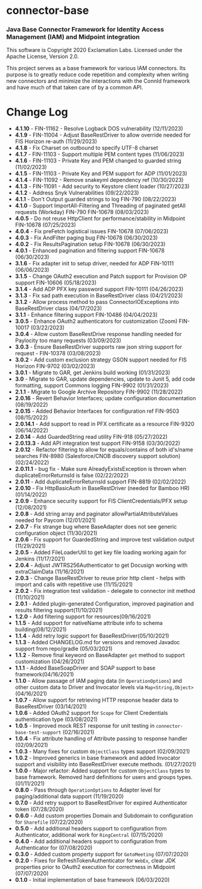 # connector-base
### Java Base Connector Framework for Identity Access Management (IAM) and Midpoint integration

This software is Copyright 2020 Exclamation Labs.  Licensed under the Apache License, Version 2.0.

This project serves as a base framework for various IAM connectors.  Its purpose
is to greatly reduce code repetition and complexity when writing new connectors
and minimize the interactions with the ConnId framework and have much of that
taken care of by a common API.

# Change Log
+ **4.1.10** - FIN-11162 - Resolve Logback DOS vulnerability (12/11/2023)
+ **4.1.9** - FIN-11004 - Adjust BaseRestDriver to allow override needed for FIS Horizon re-auth (11/29/2023)
+ **4.1.8** - Fix Charset on outbound to specify UTF-8 charset
+ **4.1.7** - FIN-11103 - Support multiple PEM content types (11/06/2023)
+ **4.1.6** - FIN-11103 - Private Key and PEM changed to guarded string (11/02/2023)
+ **4.1.5** - FIN-11103 - Private Key and PEM support for ADP (11/01/2023)
+ **4.1.4** - FIN-11092 - Remove snakeyml dependency ref (10/30/2023)
+ **4.1.3** - FIN-11091 - Add security to Keystore client loader (10/27/2023)
+ **4.1.2** - Address Snyk Vulnerabilities (09/22/2023)
+ **4.1.1** - Don't Output guarded strings to log FIN-790 (08/22/2023)
+ **4.1.0** - Support ImportAll-Filtering and Threading of paginated getAll requests (Workday) FIN-790 FIN-10678 (08/03/2023)
+ **4.0.5** - Do not reuse HttpClient for performance/stability in Midpoint FIN-10678 (07/25/2023)
+ **4.0.4** - Fix preFetch logistical issues FIN-10678 (07/06/2023)
+ **4.0.3** - Fix AndFilter paging bug FIN-10678 (06/30/2023)
+ **4.0.2** - Fix ResultsPagination setup FIN-10678 (06/30/2023)
+ **4.0.1** - Enhanced pagination and filtering support FIN-10678 (06/30/2023)
+ **3.1.6** - Fix adapter init to setup driver, needed for ADP FIN-10111 (06/06/2023)
+ **3.1.5** - Change OAuth2 execution and Patch support for Provision OP support FIN-10606 (05/18/2023)
+ **3.1.4** - Add ADP PFX key password support FIN-10111 (04/26/2023)
+ **3.1.3** - Fix sad path execution in BaseRestDriver class (04/21/2023)
+ **3.1.2** - Allow process method to pass ConnectorIOExceptions into BaseRestDriver class (04/17/2023)
+ **3.1.1** - Enhance filtering support FIN-10486 (04/04/2023)
+ **3.0.5** - Enhance OAuth2 authenticators for customization (Zoom) FIN-10017 (03/22/2023)
+ **3.0.4** - Allow custom BaseRestDrive response handling needed for Paylocity too many requests (03/09/2023)
+ **3.0.3** - Ensure BaseRestDriver supports raw json string support for request - FIN-10378 (03/08/2023)
+ **3.0.2** - Add custom exclusion strategy GSON support needed for FIS Horizon FIN-9702 (03/02/2023)
+ **3.0.1** - Migrate to GAR, get Jenkins build working (01/31/2023)
+ **3.0** - Migrate to GAR, update dependencies, update to Junit 5, add code formatting, support Commons logging FIN-9902 (01/31/2023)
+ **2.1.1** - Migrate to Google Archive Repository FIN-9902 (11/28/2022)
+ **2.0.16** - Revert Behavior Interfaces; update configuration documentation (08/19/2022)
+ **2.0.15** - Added Behavior Interfaces for configuration ref FIN-9503 (08/15/2022)
+ **2.0.14.1** - Add support to read in PFX certificate as a resource FIN-9320 (06/14/2022)
+ **2.0.14** - Add GuardedString read utility FIN-918 (05/27/2022)
+ **2.0.13.3** - Add API integration test support FIN-9158 (03/30/2022)
+ **2.0.12** - Refactor filtering to allow for equals/contains of both id's/name searches FIN-8980 (Salesforce/CNOB discovery support solution) (02/24/2022)
+ **2.0.11.1** - bug fix - Make sure AlreadyExistsException is thrown when duplicateErrorReturnsId is false (02/22/2022)
+ **2.0.11** - Add duplicateErrorReturnsId support FIN-8819 (02/02/2022)
+ **2.0.10** - Fix HttpBasicAuth in BaseRestDriver (needed for Bamboo HR) (01/14/2022)
+ **2.0.9** - Enhance security support for FIS ClientCredentials/PFX setup (12/08/2021)
+ **2.0.8** - Add string array and paginator allowPartialAttributeValues needed for Paycom (12/01/2021)
+ **2.0.7** - Fix strange bug where BaseAdapter does not see generic configuration object (11/30/2021)
+ **2.0.6** - Fix support for GuardedString and improve test validation output (11/29/2021)
+ **2.0.5** - Added FileLoaderUtil to get key file loading working again for Jenkins (11/17/2021)
+ **2.0.4** - Adjust JWTRS256Authenticator to get Docusign working with extraClaimData (11/16/2021)
+ **2.0.3** - Change BaseRestDriver to reuse prior http client - helps with import and calls with repetitive use (11/15/2021)
+ **2.0.2** - Fix integration test validation - delegate to connector init method (11/10/2021)
+ **2.0.1** - Added plugin-generated Configuration, improved pagination and results filtering support(11/10/2021)
+ **1.2.0** - Add filtering support for resources(09/16/2021)
+ **1.1.5** - Add support for nativeName attribute info to schema building(08/12/2021)
+ **1.1.4** - Add retry logic support for BaseRestDriver(05/10/2021)
+ **1.1.3** - Added CHANGELOG.md for versions and removed Javadoc support from repo/gradle (05/03/2021)
+ **1.1.2** - Remove final keyword on BaseAdapter `get` method to support customization (04/26/2021)
+ **1.1.1** - Added BaseSoapDriver and SOAP support to base framework(04/16/2021)
+ **1.1.0** - Allow passage of IAM paging data (in `OperationOptions`) and other custom data to 
Driver and Invocator levels via `Map<String,Object>`(04/16/2021)
+ **1.0.7** - Allow support for retrieving HTTP response header data to BaseRestDriver (03/14/2021)
+ **1.0.6** - Added OAuth2 support for `Scope` for Client Credentials authentication type (03/08/2021)
+ **1.0.5** - Improved mock REST response for unit testing in `connector-base-test-support` (02/16/2021)
+ **1.0.4** - Fix attribute handling of Attribute passing to response handler (02/09/2021)
+ **1.0.3** - Many fixes for custom `ObjectClass` types support (02/09/2021)
+ **1.0.2** - Improved generics in base framework and added Invocator support and visibility into 
 BaseRestDriver execute methods. (01/27/2021)
+ **1.0.0** - Major refactor: Added support for custom `ObjectClass` types to base framework.  Removed hard definitions 
for users and groups types. (01/11/2021)
+ **0.8.0** - Pass through `OperationOptions` to Adapter level for paging/additional data support (11/19/2020)
+ **0.7.0** - Add retry support to BaseRestDriver for expired Authenticator token (07/28/2020)
+ **0.6.0** - Add custom properties Domain and Subdomain to configuration for `Sharefile` (07/22/2020)
+ **0.5.0** - Add additional headers support to configuration from Authenticator, additional work for `RingCentral` (07/15/2020)
+ **0.4.0** - Add additional headers support to configuration from Authenticator for (07/08/2020)
+ **0.3.0** - Added custom property support for `GotoMeeting` (07/07/2020)
+ **0.2.0** - Fixes for RefreshTokenAuthenticator for `WebEx`, clear JDK properties prior to OAuth2 execution for 
 correctness in Midpoint (07/07/2020)
+ **0.1.0** - Initial implementation of base framework (06/03/2020)
